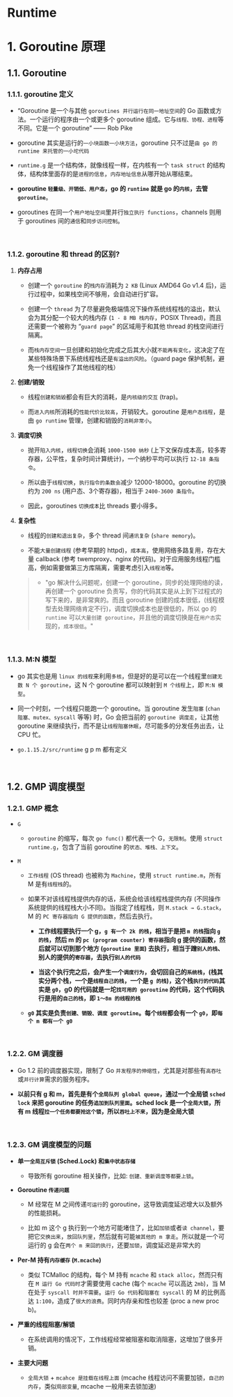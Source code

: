 # **Runtime**

# **1. Goroutine 原理**
## **1.1. Goroutine**
### **1.1.1.  goroutine 定义**
- “Goroutine 是一个与其他 `goroutines 并行运行在同一地址空间`的 Go 函数或方法。一个运行的程序由一个或更多个 goroutine 组成。它与`线程、协程、进程`等不同。它是一个 goroutine” —— Rob Pike

- goroutine 其实是运行的`一小块函数一小块方法`，goroutine 只不过是`由 go 的 runtime 来托管的一小坨代码`

- `runtime.g` 是一个结构体，就像线程一样，在内核有一个 `task struct` 的结构体，结构体里面存的是`进程的信息`，`内存地址信息`从哪开始从哪结束。

- **goroutine `轻量级、开销低、用户态`，go 的 `runtime` 就是 go 的`内核`，去管 `goroutine`**。

- goroutines 在同一个`用户地址空间`里并行`独立执行 functions`，channels 则用于 goroutines 间的`通信`和`同步访问控制`。

<br>

### **1.1.2. goroutine 和 thread 的区别?**
1. **内存占用**
    
    - 创建一个 `goroutine` 的`栈内存`消耗为 `2 KB` (Linux AMD64 Go v1.4 后)，运行过程中，如果栈空间不够用，会自动进行扩容。

    - 创建一个 `thread` 为了尽量避免极端情况下操作系统线程栈的溢出，默认会为其分配一个较大的栈内存 (`1 - 8 MB 栈内存`，POSIX Thread)，而且还需要一个被称为 “`guard page`” 的区域用于和其他 thread 的栈空间进行隔离。
    
    - 而`栈内存空间`一旦创建和初始化完成之后其大小就`不能再有变化`，这决定了在某些特殊场景下系统线程栈还是`有溢出的风险`。（guard page 保护机制，避免一个线程操作了其他线程的栈）

2. **创建/销毁**
    
    - 线程`创建和销毀`都会有巨大的消耗，是`内核级的交互` (trap)。

    - 而`进入内核`所消耗的`性能代价比较高`，开销较大。goroutine 是`用户态线程`，是由 `go runtime` 管理，创建和销毁的`消耗非常小`。

3. **调度切换**
    
    - 抛开`陷入内核`，`线程切换`会消耗 `1000-1500 纳秒` (上下文保存成本高，较多寄存器，公平性，复杂时间计算统计)，一个纳秒平均可以执行 `12-18 条指令`。

    - 所以由于`线程切换`，`执行指令的条数会`减少 12000-18000。goroutine 的切换约为 `200 ns` (用户态、3个寄存器)，相当于 `2400-3600 条指令`。
    
    - 因此，goroutines `切换成本`比 threads 要小得多。

4. **复杂性**
    
    - 线程的`创建和退出复杂`，多个 thread 间`通讯复杂` (`share memory`)。

    - 不能`大量创建线程` (参考早期的 httpd)，`成本高`，使用网络多路复用，存在大量 callback (参考 twemproxy、nginx 的代码)。对于应用服务线程门槛高，例如需要做第三方库隔离，需要考虑引入`线程池`等。

    > - "go 解决什么问题呢，创建一个 goroutine，同步的处理网络的读，再创建一个 goroutine 负责写，你的代码其实是从上到下过程式的写下来的，是非常爽的。而且 goroutine 创建的成本很低，(线程模型去处理网络肯定不行)，调度切换成本也是很低的，所以 go 的 `runtime` 可以`大量创建 goroutine`，并且他的调度切换是在`用户态`实现的，`成本很低`。"

<br>    

### **1.1.3. M:N 模型**
- go 其实也是用 `linux 的线程`来利用`多核`，但是好的是可以在一个线程里`创建无数 N 个 goroutine`，这 N 个 goroutine 都可以映射到 `M 个线程`上，即 `M:N 模型`。

- 同一个时刻，一个线程只能跑一个 goroutine。当 goroutine 发生`阻塞` (`chan 阻塞、mutex、syscall` 等等) 时，Go 会把当前的 `goroutine 调度走`，让其他 goroutine 来继续执行，而不是让`线程阻塞休眠`，尽可能多的分发任务出去，让 CPU 忙。

- `go.1.15.2/src/runtime` g p m 都有定义

<br>

## **1.2. GMP 调度模型**
### **1.2.1. GMP 概念**
- `G`
    
    - `goroutine` 的缩写，每次 `go func()` 都代表一个 G，`无限制`。使用 `struct runtime.g`，包含了当前 goroutine 的`状态、堆栈、上下文`。

- `M`
    
    - `工作线程` (OS thread) 也被称为 `Machine`，使用 `struct runtime.m`，所有 M 是有`线程栈`的。
    
    - 如果不对该线程栈提供内存的话，系统会给该线程栈提供内存 (不同操作系统提供的线程栈大小不同)。当指定了线程栈，则 `M.stack → G.stack`，M 的 `PC 寄存器指向 G 提供的函数`，然后去执行。
        
        - **工作线程要执行一个 g，`g 有一个 2k 的栈`，相当于是把 `m 的栈`指向 `g 的栈`，然后 m 的 `pc (program counter) 寄存器`指向 g 提供的函数，然后就可以切到那个地方 (`goroutine 里面`) 去执行，相当于蹭`别人的栈`、别人的提供的`寄存器`，去执行`别人的代码`**

        - **当这个执行完之后，会产生一个`调度行为`，会切回自己的`系统栈`，(栈其实分两个栈，一个是`线程自己的栈`，一个是 `g 的栈`)，这个栈`执行的代码`其实是 `g0`，g0 的代码就是一坨`找可用的 goroutine` 的代码，这个代码执行是用的`自己的栈`，即 `1～8m 的线程的栈`**

    - **`g0` 其实是负责`创建、销毁、调度 goroutine`。每个`线程`都会有一个 `g0`，即`每个 m 都有一个 g0`**

<br>

### **1.2.2. GM 调度器**
- Go 1.2 前的调度器实现，限制了 Go `并发程序的伸缩性`，尤其是对那些有`高吞吐`或`并行计算`需求的服务程序。

- **以前只有 g 和 m，首先是有个`全局队列 global queue`，通过一个全局锁 `sched lock` 来把 goroutine 的任务`追加到队列里面`。sched lock 是一个`全局大锁`，所有 m 线程`拉一个任务都要抢这个锁`，所以`吞吐上不来`，因为是全局大锁**

<br>

### **1.2.3. GM 调度模型的问题**
- **单一`全局互斥锁` (Sched.Lock) 和`集中状态存储`**

    - 导致所有 goroutine 相关操作，比如: `创建、重新调度等都要上锁`。

- **Goroutine `传递问题`**

    - M 经常在 M 之间传递`可运行`的 goroutine，这导致调度延迟增大以及额外的性能损耗。

    - 比如 m 这个 g 执行到一个地方可能堵住了，比如`加锁`或者`读 channel`，要把它`交换出来`，`放回队列里`，然后就有可能`被其他的 m 拿走`。所以就是一个可运行的 g 会在`两个 m 来回的执行`，还要`加锁`，调度延迟是非常大的

- **Per-M 持有`内存缓存` (`M.mcache`)**

    - 类似 TCMalloc 的结构，每个 M 持有 `mcache` 和 `stack alloc`，然而只有在 `M 运行 Go 代码时`才需要使用 cache (每个 `mcache` 可以高达 `2mb`)，当 M 在处于 `syscall 时并不需要`。`运行 Go 代码`和`阻塞在 syscall` 的 M 的比例高达 `1:100`，造成了`很大的浪费`。同时内存亲和性也较差 (proc a new proc b)。

- **严重的线程阻塞/解锁**
    
    - 在系统调用的情况下，工作线程经常被阻塞和取消阻塞，这增加了很多开销。

- **主要大问题**

    - `全局大锁` + `mcahce 是挂载在线程上面` (mcache 线程访问不需要加锁，`自己的内存`，类似`局部变量`, mcache 一般用来去锁加速)